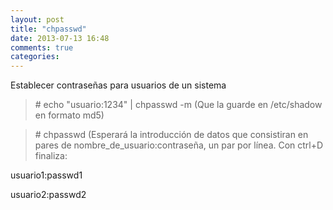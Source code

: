 ```yaml
---
layout: post
title: "chpasswd"
date: 2013-07-13 16:48
comments: true
categories: 
---
```

Establecer contraseñas para usuarios de un sistema

>\# echo "usuario:1234" | chpasswd -m (Que la guarde en /etc/shadow en formato md5)

>\# chpasswd   (Esperará la introducción de datos que consistiran en pares de nombre_de_usuario:contraseña, un par por línea. Con ctrl+D finaliza:

usuario1:passwd1

usuario2:passwd2

